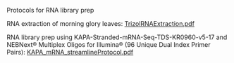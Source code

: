 Protocols for RNA library prep

RNA extraction of morning glory leaves:
[TrizolRNAExtraction.pdf](https://github.com/itliao/Grandifolia/files/6984159/TrizolRNAExtraction.pdf)

RNA library prep using KAPA-Stranded-mRNA-Seq-TDS-KR0960-v5-17 and NEBNext® Multiplex Oligos for Illumina® (96 Unique Dual Index Primer Pairs):
[KAPA_mRNA_streamlineProtocol.pdf](https://github.com/itliao/Grandifolia/files/6984161/KAPA_mRNA_streamlineProtocol.pdf)
